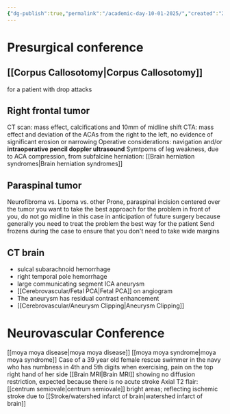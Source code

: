 ```yaml
---
{"dg-publish":true,"permalink":"/academic-day-10-01-2025/","created":"2025-10-01T08:20:16.045-07:00","updated":"2025-10-01T10:43:35.794-07:00"}
---
```


# Presurgical conference
## [[Corpus Callosotomy\|Corpus Callosotomy]]
for a patient with drop attacks
## Right frontal tumor
CT scan: mass effect, calcifications and 10mm of midline shift
CTA: mass effect and deviation of the ACAs from the right to the left, no evidence of significant erosion or narrowing
Operative considerations: navigation and/or **intraoperative pencil doppler ultrasound**
Symtpoms of leg weakness, due to ACA compression, from subfalcine herniation: [[Brain herniation syndromes\|Brain herniation syndromes]]

## Paraspinal tumor
Neurofibroma vs. Lipoma vs. other
Prone, paraspinal incision centered over the tumor
	you want to take the best approach for the problem in front of you, do not go midline in this case in anticipation of future surgery because generally you need to treat the problem the best way for the patient
Send frozens during the case to ensure that you don't need to take wide margins

## CT brain
- sulcal subarachnoid hemorrhage
- right temporal pole hemorrhage 
- large communicating segment ICA aneurysm 
- [[Cerebrovascular/Fetal PCA\|Fetal PCA]] on angiogram
- The aneurysm has residual contrast enhancement
- [[Cerebrovascular/Aneurysm Clipping\|Aneurysm Clipping]]

# Neurovascular Conference
[[moya moya disease\|moya moya disease]]
[[moya moya syndrome\|moya moya syndrome]]
Case of a 39 year old female rescue swimmer in the navy who has numbness in 4th and 5th digits when exercising, pain on the top right hand of her side
[[Brain MRI\|Brain MRI]] showing no diffusion restriction, expected because there is no acute stroke
Axial T2 flair: [[centrum semiovale\|centrum semiovale]] bright areas; reflecting ischemic stroke due to [[Stroke/watershed infarct of brain\|watershed infarct of brain]]
